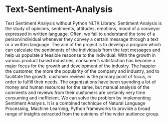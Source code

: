 # Text-Sentiment-Analysis
Text Sentiment Analysis without Python NLTK Library.
Sentiment Analysis is the study of opinions, sentiments, attitudes, emotions, mood of a conveyor expressed in
written language. Often, we fail to understand the tone of a person/individual whenever they convey a certain
message through a text or a written language. The aim of the project is to develop a program which can calculate
the sentiments of the individuals from the text messages and help us populate a feasible response to the
individual.
With the growth in various product based industries, consumer’s satisfaction has become a major focus for the
growth and development of the industry. The happier the customer, the more the popularity of the company and
industry, and to facilitate the growth, customer reviews is the primary point of focus, in order to fulfill their needs.
The organizations have been spending a lot of money and human resources for the same, but manual analysis of
the comments and reviews from their customers are certainly very time consuming and inefficient.
We can solve the problem by implementing Sentiment Analysis. It is a combined technique of Natural Language
Processing, Machine Learning, Python frameworks to provide a broad range of insights extracted from the
opinions of the wider audience group.


